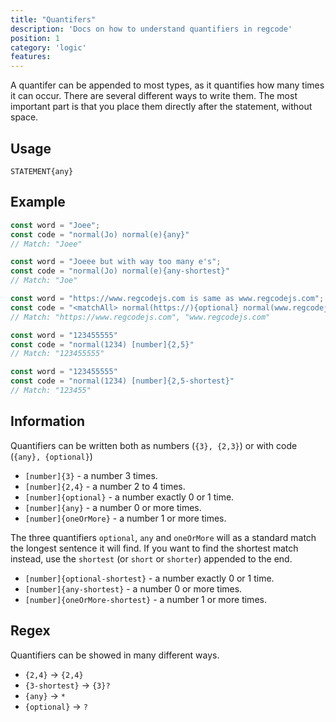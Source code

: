 ```yaml
---
title: "Quantifers"
description: 'Docs on how to understand quantifiers in regcode'
position: 1
category: 'logic'
features:
---
```


A quantifer can be appended to most types, as it quantifies how many times it can occur. There are several different ways to write them. The most important part is that you place them directly after the statement, without space.
## Usage

`STATEMENT{any}`

## Example

```ts
const word = "Joee";
const code = "normal(Jo) normal(e){any}"
// Match: "Joee"

const word = "Joeee but with way too many e's";
const code = "normal(Jo) normal(e){any-shortest}" 
// Match: "Joe"

const word = "https://www.regcodejs.com is same as www.regcodejs.com";
const code = "<matchAll> normal(https://){optional} normal(www.regcodejs.com)" 
// Match: "https://www.regcodejs.com", "www.regcodejs.com"

const word = "123455555"
const code = "normal(1234) [number]{2,5}"
// Match: "123455555"

const word = "123455555"
const code = "normal(1234) [number]{2,5-shortest}"
// Match: "123455"
```

## Information

Quantifiers can be written both as numbers (`{3}, {2,3}`) or with code (`{any}, {optional}`)

* `[number]{3}` - a number 3 times.
* `[number]{2,4}` - a number 2 to 4 times.
* `[number]{optional}` - a number exactly 0 or 1 time.
* `[number]{any}` - a number 0 or more times.
* `[number]{oneOrMore}` - a number 1 or more times.

The three quantifiers `optional`, `any` and `oneOrMore` will as a standard match the longest sentence it will find. If you want to find the shortest match instead, use the `shortest` (or `short` or `shorter`) appended to the end.

* `[number]{optional-shortest}` - a number exactly 0 or 1 time.
* `[number]{any-shortest}` - a number 0 or more times.
* `[number]{oneOrMore-shortest}` - a number 1 or more times.


## Regex

Quantifiers can be showed in many different ways.
- `{2,4}` -> `{2,4}`
- `{3-shortest}` -> `{3}?` 
- `{any}` -> `*`
- `{optional}` -> `?`
